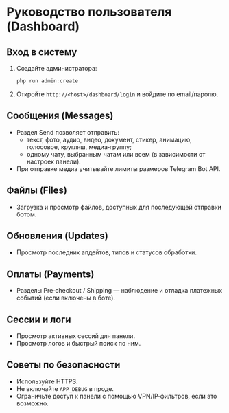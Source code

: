 # Руководство пользователя (Dashboard)

## Вход в систему
1. Создайте администратора:
   ```bash
   php run admin:create
   ```
2. Откройте `http://<host>/dashboard/login` и войдите по email/паролю.

## Сообщения (Messages)
- Раздел Send позволяет отправить:
  - текст, фото, аудио, видео, документ, стикер, анимацию, голосовое, кругляш, медиа‑группу;
  - одному чату, выбранным чатам или всем (в зависимости от настроек панели).
- При отправке медиа учитывайте лимиты размеров Telegram Bot API.

## Файлы (Files)
- Загрузка и просмотр файлов, доступных для последующей отправки ботом.

## Обновления (Updates)
- Просмотр последних апдейтов, типов и статусов обработки.

## Оплаты (Payments)
- Разделы Pre‑checkout / Shipping — наблюдение и отладка платежных событий (если включены в боте).

## Сессии и логи
- Просмотр активных сессий для панели.
- Просмотр логов и быстрый поиск по ним.

## Советы по безопасности
- Используйте HTTPS.
- Не включайте `APP_DEBUG` в проде.
- Ограничьте доступ к панели с помощью VPN/IP‑фильтров, если это возможно.


